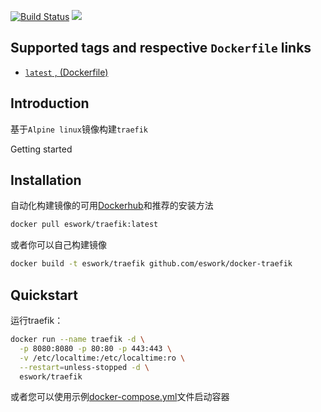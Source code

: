 [![Build Status](https://travis-ci.org/EsWork/docker-traefik.svg?branch=master)](https://travis-ci.org/EsWork/docker-traefik) 
[![](https://images.microbadger.com/badges/image/eswork/traefik.svg)](https://microbadger.com/images/eswork/traefik "Get your own image badge on microbadger.com")

## Supported tags and respective `Dockerfile` links

- [`latest` ,   (Dockerfile)](https://github.com/eswork/docker-traefik/blob/master/Dockerfile)

Introduction
---

基于`Alpine linux`镜像构建`traefik`

Getting started

Installation
---

自动化构建镜像的可用[Dockerhub](https://hub.docker.com/r/eswork/traefik)和推荐的安装方法

```bash
docker pull eswork/traefik:latest
```

或者你可以自己构建镜像

```bash
docker build -t eswork/traefik github.com/eswork/docker-traefik
```

Quickstart
---

运行traefik：

```bash
docker run --name traefik -d \
  -p 8080:8080 -p 80:80 -p 443:443 \
  -v /etc/localtime:/etc/localtime:ro \
  --restart=unless-stopped -d \
  eswork/traefik
```

或者您可以使用示例[docker-compose.yml](docker-compose.yml)文件启动容器

